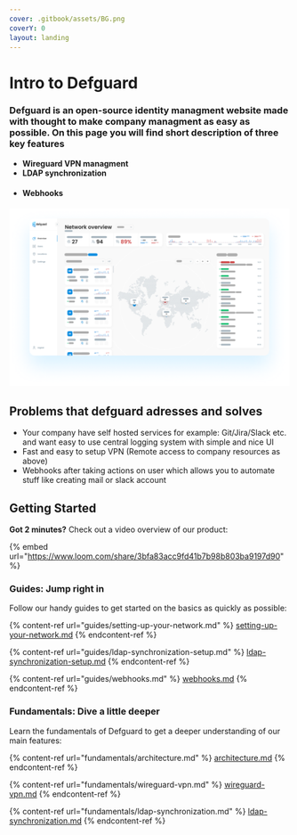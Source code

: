 ```yaml
---
cover: .gitbook/assets/BG.png
coverY: 0
layout: landing
---
```


# Intro to Defguard

### Defguard is an open-source identity managment website made with thought to make company managment as easy as possible. On this page you will find short description of three key features

* &#x20;**Wireguard VPN managment**&#x20;
* &#x20;**LDAP synchronization**&#x20;
* #### Webhooks

![Network overview and statistics of network usage and info about conencted users](.gitbook/assets/screen.png)

## Problems that defguard adresses and solves&#x20;

* Your company have self hosted services for example: Git/Jira/Slack etc. and want easy to use central logging system with simple and nice UI
* Fast and easy to setup VPN (Remote access to company resources as above)
* Webhooks after taking actions on user which allows you to automate stuff like creating mail or slack account



## Getting Started

**Got 2 minutes?** Check out a video overview of our product:

{% embed url="https://www.loom.com/share/3bfa83acc9fd41b7b98b803ba9197d90" %}

### Guides: Jump right in

Follow our handy guides to get started on the basics as quickly as possible:

{% content-ref url="guides/setting-up-your-network.md" %}
[setting-up-your-network.md](guides/setting-up-your-network.md)
{% endcontent-ref %}

{% content-ref url="guides/ldap-synchronization-setup.md" %}
[ldap-synchronization-setup.md](guides/ldap-synchronization-setup.md)
{% endcontent-ref %}

{% content-ref url="guides/webhooks.md" %}
[webhooks.md](guides/webhooks.md)
{% endcontent-ref %}

### Fundamentals: Dive a little deeper

Learn the fundamentals of Defguard to get a deeper understanding of our main features:

{% content-ref url="fundamentals/architecture.md" %}
[architecture.md](fundamentals/architecture.md)
{% endcontent-ref %}

{% content-ref url="fundamentals/wireguard-vpn.md" %}
[wireguard-vpn.md](fundamentals/wireguard-vpn.md)
{% endcontent-ref %}

{% content-ref url="fundamentals/ldap-synchronization.md" %}
[ldap-synchronization.md](fundamentals/ldap-synchronization.md)
{% endcontent-ref %}
